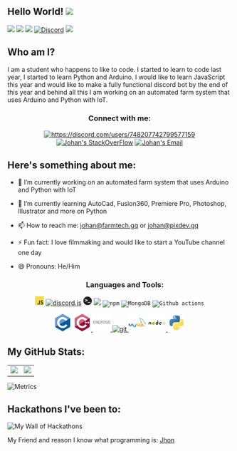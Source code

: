 ## Hello World! <img src="https://raw.githubusercontent.com/MartinHeinz/MartinHeinz/master/wave.gif" width="30px">

![](https://img.shields.io/badge/OS-Windows-informational?style=flat&logo=Windows&logoColor=white&color=2bbc8a)
![](https://img.shields.io/badge/Main_Editor-VS_Code-informational?style=flat&logo=visual-studio-Code&logoColor=white&color=2bbc8a) 
![](https://img.shields.io/badge/Python_Editor-Pycharm-informational?style=flat&logo=Pycharm&logoColor=white&color=2bbc8a) 
[![Discord][1]][2]
![](https://komarev.com/ghpvc/?username=JohanSanSebastian&color=blueviolet)

## Who am I?

I am a student who happens to like to code. I started to learn to code last year, I started to learn Python and Arduino. I would like to learn JavaScript this year and would like to make a fully functional discord bot by the end of this year and behind all this I am working on an automated farm system that uses Arduino and Python with IoT.

<h3 align="center">Connect with me:</h3>
<p align="center">
<a href="https://discord.com/users/748207742799577159" target="blank"><img align="center" src="https://cdn.jsdelivr.net/npm/simple-icons@3.0.1/icons/discord.svg" alt="https://discord.com/users/748207742799577159" height="30" width="40" /></a>
<a href="https://stackoverflow.com/users/14479702/johan-sebastian" target="blank"><img align="center" alt="Johan's StackOverFlow" height="30" width="40" src="https://cdn.jsdelivr.net/npm/simple-icons@v3/icons/stackoverflow.svg" /></a>
<a href="https://mail.google.com/mail/u/0/?fs=1&to=johan@farmtech.gg&tf=cm"><img align="center" alt="Johan's Email" height="30" width="40" src="https://cdn.jsdelivr.net/npm/simple-icons@v3/icons/gmail.svg"/>
</a>


## Here's something about me:
- 🔭 I’m currently working on an automated farm system that uses Arduino and Python with IoT
- 🌱 I’m currently learning AutoCad, Fusion360, Premiere Pro, Photoshop, Illustrator and more on Python 
- 📫 How to reach me: johan@farmtech.gq or johan@pixdev.gq
- ⚡ Fun fact: I love filmmaking and would like to start a YouTube channel one day
- 😄 Pronouns: He/Him

  <h3 align="center">Languages and Tools:</h3>
<p align="center">
<code><img height="20" src="https://raw.githubusercontent.com/github/explore/80688e429a7d4ef2fca1e82350fe8e3517d3494d/topics/javascript/javascript.png"></code>
<a href="https://discord.js.org"><img src="https://cdn.discordapp.com/attachments/740865034887888996/740865173065170994/logo-square.png" width="20" alt="discord.js" /></a>
<code><img height="20" src="https://raw.githubusercontent.com/github/explore/80688e429a7d4ef2fca1e82350fe8e3517d3494d/topics/terminal/terminal.png"></code>
<code><img height="20" src="https://img.shields.io/badge/-Heroku-430098?style=flat-square&logo=heroku&logoColor=white" /></code>
<code><img alt="npm" src="https://img.shields.io/badge/-NPM-CB3837?style=flat-square&logo=npm&logoColor=white" /></code>
<code><img alt="MongoDB" src="https://img.shields.io/badge/-MongoDB-13aa52?style=flat-square&logo=mongodb&logoColor=white" /></code>
<code><img alt="Github actions" src="https://img.shields.io/badge/-Github_Actions-2088FF?style=flat-square&logo=github-actions&logoColor=white" /></code></p>
<p align="center">
<img src="https://raw.githubusercontent.com/devicons/devicon/master/icons/c/c-original.svg" alt="c" width="40" height="40"/> </a> <a href="https://www.w3schools.com/cpp/" target="_blank"> <img src="https://raw.githubusercontent.com/devicons/devicon/master/icons/cplusplus/cplusplus-original.svg" alt="cplusplus" width="40" height="40"/> </a> <a href="https://www.w3schools.com/css/" target="_blank"> <img src="https://raw.githubusercontent.com/devicons/devicon/master/icons/express/express-original-wordmark.svg" alt="express" width="40" height="40"/> </a> </a> <a href="https://git-scm.com/" target="_blank"> <img src="https://www.vectorlogo.zone/logos/git-scm/git-scm-icon.svg" alt="git" width="40" height="40"/> </a> <img src="https://raw.githubusercontent.com/devicons/devicon/master/icons/mysql/mysql-original-wordmark.svg" alt="mysql" width="40" height="40"/> </a> <a href="https://nodejs.org" target="_blank"> <img src="https://raw.githubusercontent.com/devicons/devicon/master/icons/nodejs/nodejs-original-wordmark.svg" alt="nodejs" width="40" height="40"/> </a> <a href="https://www.postgresql.org" target="_blank"> <a href="https://www.python.org" target="_blank"> <img src="https://raw.githubusercontent.com/devicons/devicon/master/icons/python/python-original.svg" alt="python" width="40" height="40"/> </a></p>
  

## My GitHub Stats:



<table width="100%" align="center">
  <tr>
    <td>
<img height="180em" src="https://github-readme-stats.vercel.app/api?username=JohanSanSebastian&show_icons=true&hide_border=true&theme=tokyonight" /> </td>
 <td> <img height="180em" src="https://github-readme-stats.vercel.app/api/top-langs/?username=JohanSanSebastian&show_icons=true&hide_border=true&layout=compact&langs_count=8&theme=tokyonight"/> </td>
  </tr>
 <table>
   
![Metrics](https://metrics.lecoq.io/JohanSanSebastian?template=classic&languages=1&isocalendar=1&contributors=1&traffic=1&notable=1&isocalendar.duration=half-year&languages.limit=8&languages.colors=github&languages.threshold=0%25&contributors.head=master&contributors.ignored=github-actions%5Bbot%5D&contributors.contributions=true&config.timezone=Asia%2FDubai)


## Hackathons I've been to:
![My Wall of Hackathons](https://idemoed.vercel.app/api/wall?username=JohanSanSebastian)


[1]: https://badgen.net/badge/Discord/Server/cyan?icon=discord
[2]: https://discord.gg/vvbRDGjaSD



My Friend and reason I know what programming is: [Jhon](https://github.com/JhonLikesFloppa)










